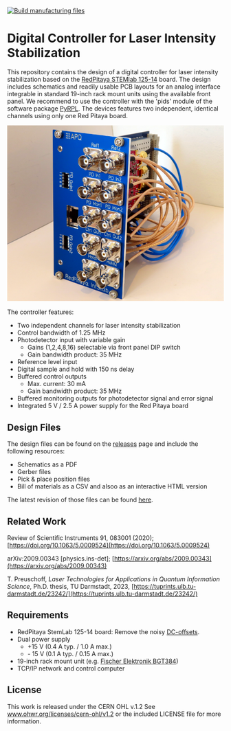 [![Build manufacturing files](https://github.com/TU-Darmstadt-APQ/RedPitaya-IntStab/actions/workflows/ci.yml/badge.svg)](https://github.com/TU-Darmstadt-APQ/RedPitaya-IntStab/actions/workflows/ci.yml)

Digital Controller for Laser Intensity Stabilization
===================
This repository contains the design of a digital controller for laser intensity stabilization based on the [RedPitaya STEMlab 125-14](https://www.redpitaya.com/f130/STEMlab-board) board. The design includes schematics and readily usable PCB layouts for an analog interface integrable in standard 19-inch rack mount units using the available front panel. We recommend to use the controller with the 'pids' module of the software package [PyRPL](https://github.com/lneuhaus/pyrpl). The devices features two independent, identical channels using only one Red Pitaya board.

![RedPitaya_Lockbox](images/intstab.png)



The controller features:

- Two independent channels for laser intensity stabilization
- Control bandwidth of 1.25 MHz
- Photodetector input with variable gain
  - Gains (1,2,4,8,16) selectable via front panel DIP switch 
  - Gain bandwidth product: 35 MHz
- Reference level input
- Digital sample and hold with 150 ns delay
- Buffered control outputs
  - Max. current: 30 mA
  - Gain bandwidth product: 35 MHz
- Buffered monitoring outputs for photodetector signal and error signal
- Integrated 5 V / 2.5 A power supply for the Red Pitaya board

Design Files
------------------
The design files can be found on the [releases](../../releases) page and include the following resources:

- Schematics as a PDF
- Gerber files
- Pick & place position files
- Bill of materials as a CSV and alsoo as an interactive HTML version

The latest revision of those files can be found [here](../../releases/latest).

Related Work
--------------------
Review of Scientific Instruments 91, 083001 (2020); [https://doi.org/10.1063/5.0009524](https://doi.org/10.1063/5.0009524)

arXiv:2009.00343 [physics.ins-det]; [https://arxiv.org/abs/2009.00343](https://arxiv.org/abs/2009.00343)

T. Preuschoff, *Laser Technologies for Applications in Quantum Information Science*, Ph.D. thesis, TU Darmstadt, 2023, [https://tuprints.ulb.tu-darmstadt.de/23242/](https://tuprints.ulb.tu-darmstadt.de/23242/)

Requirements
--------------
- RedPitaya StemLab 125-14 board: Remove the noisy [DC-offsets](https://ln1985blog.wordpress.com/2016/02/07/red-pitaya-dac-performance/).
- Dual power supply
   - +15 V (0.4 A typ. / 1.0 A max.)
   - \- 15 V (0.1 A typ. / 0.15 A max.)
- 19-inch rack mount unit (e.g. [Fischer Elektronik BGT384](https://www.fischerelektronik.de/web_fischer/en_GB/cases/N05.1/19%22%20subracks/$catalogue/fischerData/PR/BGT384_180/search.xhtml))
- TCP/IP network and control computer


License
-------
This work is released under the CERN OHL v.1.2
See www.ohwr.org/licenses/cern-ohl/v1.2 or the included LICENSE file for more information.
